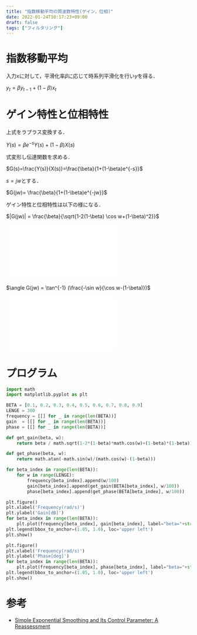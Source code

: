 ```yaml
---
title: "指数移動平均の周波数特性(ゲイン，位相)"
date: 2022-01-24T10:17:23+09:00
draft: false
tags: ["フィルタリング"] 
---
```

<!--more-->
# 指数移動平均
入力$x$に対して，平滑化率$\beta$に応じて時系列平滑化を行い$y$を得る．

$y_t=\beta y_{t-1}+(1-\beta)x_t$

# ゲイン特性と位相特性
上式をラプラス変換する． 
 
$Y(s)=\beta e^{-s}Y(s)+(1-\beta)X(s)$

式変形し伝達関数を求める．

$G(s)=\frac{Y(s)}{X(s)}=\frac{\beta}{1+(1-\beta)e^{-s}}$

$s=jw$とする．

$G(jw)= \frac{\beta}{1+(1-\beta)e^{-jw}}$

ゲイン特性と位相特性は以下の様になる．

$|G(jw)| = \frac{\beta}{\sqrt{1-2(1-\beta)
\cos w+(1-\beta)^2}}$

![ゲイン特性](.././Gain.pdf)

$\angle G(jw) = \tan^{-1}
(\frac{-\sin w}{\cos w-(1-\beta)})$

![位相特性](.././Phase.pdf)

# プログラム
```python
import math
import matplotlib.pyplot as plt

BETA = [0.1, 0.2, 0.3, 0.4, 0.5, 0.6, 0.7, 0.8, 0.9]
LENGE = 300
frequency = [[] for _ in range(len(BETA))]
gain  = [[] for _ in range(len(BETA))]
phase = [[] for _ in range(len(BETA))]

def get_gain(beta, w):
    return beta / math.sqrt(1-2*(1-beta)*math.cos(w)+(1-beta)*(1-beta))

def get_phase(beta, w):
    return math.atan(-math.sin(w)/(math.cos(w)-(1-beta)))

for beta_index in range(len(BETA)):
    for w in range(LENGE):
        frequency[beta_index].append(w/100)
        gain[beta_index].append(get_gain(BETA[beta_index], w/100))
        phase[beta_index].append(get_phase(BETA[beta_index], w/100))

plt.figure()
plt.xlabel('Frequency(rad/s)')
plt.ylabel('Gain[dB]')
for beta_index in range(len(BETA)):
    plt.plot(frequency[beta_index], gain[beta_index], label="beta="+str(BETA[beta_index]))
plt.legend(bbox_to_anchor=(1.05, 1.0), loc='upper left')
plt.show()

plt.figure()
plt.xlabel('Frequency(rad/s)')
plt.ylabel('Phase[deg]')
for beta_index in range(len(BETA)):
    plt.plot(frequency[beta_index], phase[beta_index], label="beta="+str(BETA[beta_index]))
plt.legend(bbox_to_anchor=(1.05, 1.0), loc='upper left')
plt.show()
```

# 参考
- [Simple Exponential Smoothing and Its Control Parameter: A Reassessment](https://www.researchgate.net/publication/331807228_Simple_Exponential_Smoothing_and_Its_Control_Parameter_A_Reassessment)